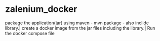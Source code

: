 # zalenium_docker

package the application(jar) using maven - mvn package - also inclide library.|
create a docker image from the jar files including the library.|
Run the docker compose file
